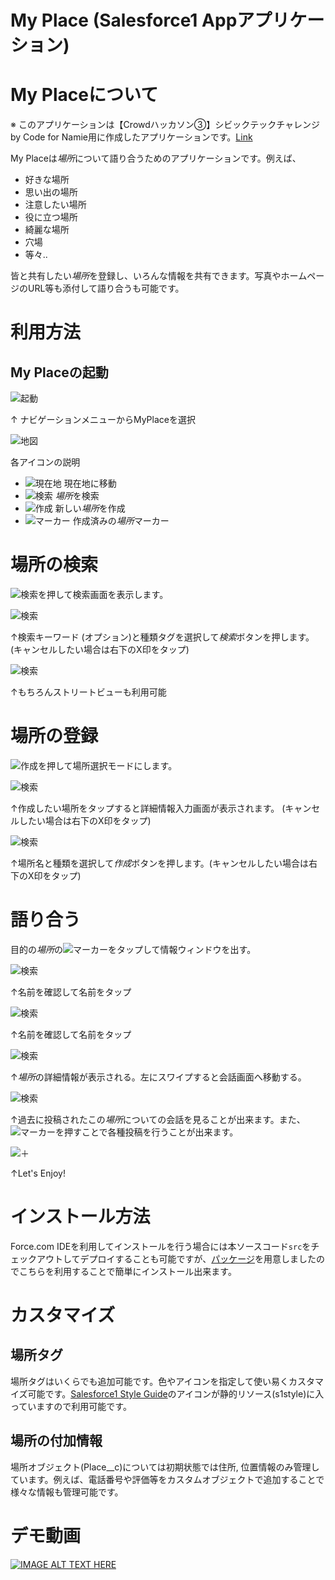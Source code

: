 My Place (Salesforce1 Appアプリケーション)
=======

# My Placeについて
※ このアプリケーションは【Crowdハッカソン③】シビックテックチャレンジ by Code for Namie用に作成したアプリケーションです。[Link](https://crowdworks.jp/public/jobs/99808)

My Placeは*場所*について語り合うためのアプリケーションです。例えば、

* 好きな場所
* 思い出の場所
* 注意したい場所
* 役に立つ場所
* 綺麗な場所
* 穴場
* 等々..

皆と共有したい*場所*を登録し、いろんな情報を共有できます。写真やホームページのURL等も添付して語り合うも可能です。

# 利用方法
## My Placeの起動
![起動](imgs/img1.png)

↑ ナビゲーションメニューからMyPlaceを選択

![地図](imgs/img2.png)


各アイコンの説明

* ![現在地](imgs/img2-1.png) 現在地に移動
* ![検索](imgs/img2-3.png) *場所*を検索
* ![作成](imgs/img2-2.png) 新しい*場所*を作成
* ![マーカー](imgs/img2-4.png) 作成済みの*場所*マーカー

# 場所の検索
![検索](imgs/img2-3.png)を押して検索画面を表示します。

![検索](imgs/img3.png)

↑検索キーワード (オプション)と種類タグを選択して*検索*ボタンを押します。 (キャンセルしたい場合は右下のX印をタップ)

![検索](imgs/img14.png)

↑もちろんストリートビューも利用可能

# 場所の登録
![作成](imgs/img2-2.png)を押して場所選択モードにします。

![検索](imgs/img6.png)

↑作成したい場所をタップすると詳細情報入力画面が表示されます。 (キャンセルしたい場合は右下のX印をタップ)

![検索](imgs/img7.png)

↑場所名と種類を選択して*作成*ボタンを押します。(キャンセルしたい場合は右下のX印をタップ)

# 語り合う
目的の*場所*の![マーカー](imgs/img2-4.png)をタップして情報ウィンドウを出す。

![検索](imgs/img2.png)

↑名前を確認して名前をタップ

![検索](imgs/img9.png)

↑名前を確認して名前をタップ

![検索](imgs/img10.png)

↑*場所*の詳細情報が表示される。左にスワイプすると会話画面へ移動する。

![検索](imgs/img11.png)

↑過去に投稿されたこの*場所*についての会話を見ることが出来ます。また、![マーカー](imgs/img11-1.png)を押すことで各種投稿を行うことが出来ます。

![＋](imgs/img12.png)

↑Let's Enjoy!

# インストール方法
Force.com IDEを利用してインストールを行う場合には本ソースコード`src`をチェックアウトしてデプロイすることも可能ですが、[パッケージ](https://login.salesforce.com/packaging/installPackage.apexp?p0=04t10000000VOdV)を用意しましたのでこちらを利用することで簡単にインストール出来ます。

# カスタマイズ
## 場所タグ
場所タグはいくらでも追加可能です。色やアイコンを指定して使い易くカスタマイズ可能です。[Salesforce1 Style Guide](http://sfdc-styleguide.herokuapp.com/)のアイコンが静的リソース(s1style)に入っていますので利用可能です。

## 場所の付加情報
場所オブジェクト(Place__c)については初期状態では住所, 位置情報のみ管理しています。例えば、電話番号や評価等をカスタムオブジェクトで追加することで様々な情報も管理可能です。

# デモ動画

[![IMAGE ALT TEXT HERE](http://img.youtube.com/vi/PG_a68hnSvA/0.jpg)](http://www.youtube.com/watch?v=PG_a68hnSvA)
